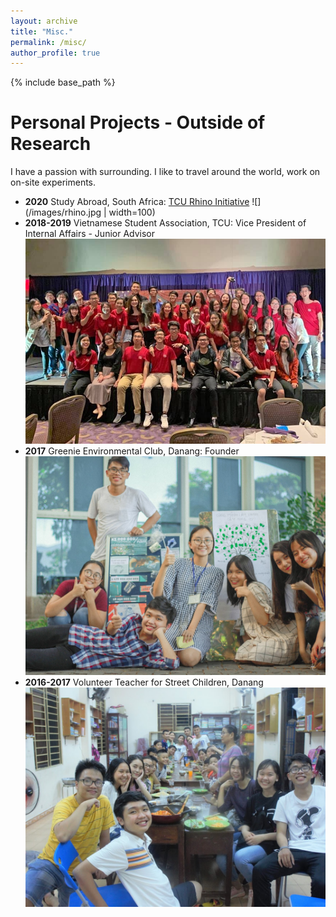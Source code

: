 ```yaml
---
layout: archive
title: "Misc."
permalink: /misc/
author_profile: true
---
```


{% include base_path %}

Personal Projects - Outside of Research
======
I have a passion with surrounding. I like to travel around the world, work on on-site experiments.


- **2020** Study Abroad, South Africa: [TCU Rhino Initiative](https://environment.tcu.edu/research-initiatives/rhino-conservation-in-south-africa/)
![](/images/rhino.jpg | width=100)
- **2018-2019** Vietnamese Student Association, TCU: Vice President of Internal Affairs - Junior Advisor ![](/images/vsa.jpg)
- **2017** Greenie Environmental Club, Danang: Founder ![](/images/greenie.jpg)
- **2016-2017** Volunteer Teacher for Street Children, Danang ![](/images/volunteer.jpg)